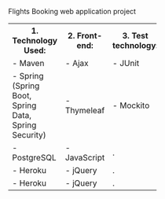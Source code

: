Flights Booking web application project

 <table style="width:60%">
  <tr>
    <th>1. Technology Used:</th>
    <th>2. Front-end:</th>
    <th>3. Test technology:</th>
  </tr>
  
  <tr>
    <td>- Maven</td>
    <td>- Ajax</td>
    <td>- JUnit</td>
  </tr>
  
  <tr>
    <td>- Spring (Spring Boot, Spring Data, Spring Security)</td>
    <td>- Thymeleaf</td>
    <td>- Mockito</td>
  </tr>
  
  <tr>
    <td>- PostgreSQL</td>
    <td>- JavaScript</td>
    <td>.</td>
  </tr>
  
  <tr>
    <td>- Heroku</td>
    <td>- jQuery</td>
     <td>.</td>
  </tr>
  
  
<tr>
    <td>- Heroku</td>
    <td>- jQuery</td>
     <td>.</td>
  </tr>
  
</table> 

